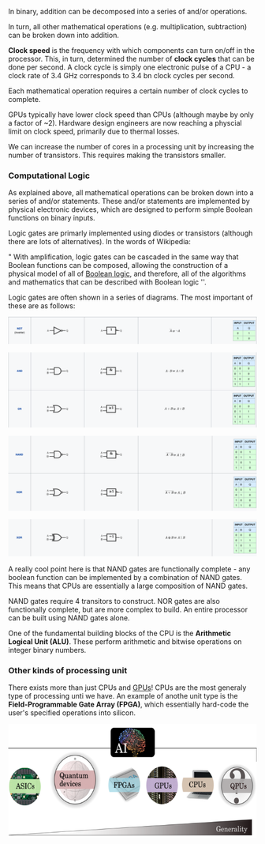 In binary, addition can be decomposed into a series of and/or operations. 

In turn, all other mathematical operations (e.g. multiplication, subtraction) can be broken down into addition.  

**Clock speed** is the frequency with which components can turn on/off in the processor. This, in turn, determined the number of **clock cycles** that can be done per second. A clock cycle is simply one electronic pulse of a CPU - a clock rate of 3.4 GHz corresponds to 3.4 bn clock cycles per second.

Each mathematical operation requires a certain number of clock cycles to complete.

GPUs typically have lower clock speed than CPUs (although maybe by only a factor of ~2). Hardware design engineers are now reaching a physcial limit on clock speed, primarily due to thermal losses.

We can increase the number of cores in a processing unit by increasing the number of transistors. This requires making the transistors smaller. 


### Computational Logic

As explained above, all mathematical operations can be broken down into a series of and/or statements. These and/or statements are implemented by physical electronic devices, which are designed to perform simple Boolean functions on binary inputs.

Logic gates are primarly implemented using diodes or transistors (although there are lots of alternatives). In the words of Wikipedia:

 " With amplification, logic gates can be cascaded in the same way that Boolean functions can be composed, allowing the construction of a physical model of all of [Boolean logic](https://en.wikipedia.org/wiki/Boolean_logic "Boolean logic"), and therefore, all of the algorithms and mathematics that can be described with Boolean logic ''.
 
 Logic gates are often shown in a series of diagrams. The most important of these are as follows:
 
 ![](_attachments/Screenshot%202022-03-04%20at%2015.43.06.png)

![](_attachments/Screenshot%202022-03-04%20at%2015.43.19.png)

![](_attachments/Screenshot%202022-03-04%20at%2015.43.31.png)

![](_attachments/Screenshot%202022-03-04%20at%2015.43.42.png)

A really cool point here is that NAND gates are functionally complete - any boolean function can be implemented by a combination of NAND gates. This means that CPUs are essentially a large composition of NAND gates. 

NAND gates require 4 transitors to construct. NOR gates are also functionally complete, but are more complex to build. An entire processor can be built using NAND gates alone.

One of the fundamental building blocks of the CPU is the **Arithmetic Logical Unit (ALU)**. These perform arithmetic and bitwise operations on integer binary numbers.

### Other kinds of processing unit
There exists more than just CPUs and [GPUs](GPUs/GPUs.md)! CPUs are the most generaly type of processing unti we have. An example of anothe unit type is the **Field-Programmable Gate Array (FPGA)**, which essentially hard-code the user's specified operations into silicon.

![](_attachments/Screenshot%202022-03-04%20at%2015.34.32.png)